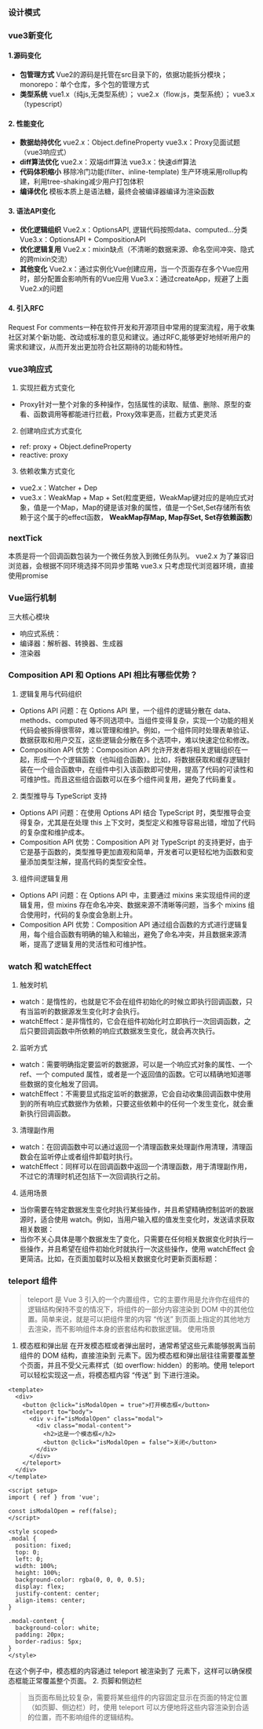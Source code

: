 ### 设计模式

### vue3新变化

#### 1.源码变化
  - **包管理方式**
    Vue2的源码是托管在src目录下的，依据功能拆分模块；
    monorepo：单个仓库，多个包的管理方式
  - **类型系统**
    vue1.x（纯js,无类型系统）；
    vue2.x（flow.js，类型系统）；
    vue3.x（typescript）
#### 2. 性能变化 
  -  **数据劫持优化**
    vue2.x：Object.defineProperty
    vue3.x：Proxy见面试题（vue3响应式）
  -  **diff算法优化**
    vue2.x：双端diff算法
    vue3.x：快速diff算法
  - **代码体积缩小**
    移除冷门功能(filter、inline-template)
    生产环境采用rollup构建，利用tree-shaking减少用户打包体积
  -  **编译优化**
    模板本质上是语法糖，最终会被编译器编译为渲染函数
#### 3. 语法API变化
  - **优化逻辑组织**
  Vue2.x：OptionsAPI, 逻辑代码按照data、computed...分类
  Vue3.x：OptionsAPI + CompositionAPI
  - **优化逻辑复用**
  Vue2.x：mixin缺点（不清晰的数据来源、命名空间冲突、隐式的跨mixin交流）
  - **其他变化**
  Vue2.x：通过实例化Vue创建应用，当一个页面存在多个Vue应用时，部分配置会影响所有的Vue应用
  Vue3.x：通过createApp，规避了上面Vue2.x的问题
#### 4. 引入RFC
Request For comments一种在软件开发和开源项目中常用的提案流程，用于收集社区对某个新功能、改动或标准的意见和建议。通过RFC,能够更好地倾听用户的需求和建议，从而开发出更加符合社区期待的功能和特性。


### vue3响应式
1. 实现拦截方式变化
  - Proxy针对一整个对象的多种操作，包括属性的读取、赋值、删除、原型的查看、函数调用等都能进行拦截，Proxy效率更高，拦截方式更灵活
2. 创建响应式方式变化
  - ref: proxy + Object.defineProperty
  - reactive: proxy
3. 依赖收集方式变化
  - vue2.x：Watcher + Dep
  - vue3.x：WeakMap + Map + Set(粒度更细，WeakMap键对应的是响应式对象，值是一个Map，Map的键是该对象的属性，值是一个Set,Set存储所有依赖于这个属于的effect函数， **WeakMap存Map, Map存Set, Set存依赖函数**)

### nextTick
本质是将一个回调函数包装为一个微任务放入到微任务队列。
 vue2.x 为了兼容旧浏览器，会根据不同环境选择不同异步策略
 vue3.x 只考虑现代浏览器环境，直接使用promise

### Vue运行机制
三大核心模块
- 响应式系统：
- 编译器：解析器、转换器、生成器
- 渲染器

### Composition API 和 Options API 相比有哪些优势？
1. 逻辑复用与代码组织
  - Options API 问题：在 Options API 里，一个组件的逻辑分散在 data、methods、computed 等不同选项中。当组件变得复杂，实现一个功能的相关代码会被拆得很零碎，难以管理和维护。例如，一个组件同时处理表单验证、数据获取和用户交互，这些逻辑会分散在多个选项中，难以快速定位和修改。
  - Composition API 优势：Composition API 允许开发者将相关逻辑组织在一起，形成一个个逻辑函数（也叫组合函数）。比如，将数据获取和缓存逻辑封装在一个组合函数中，在组件中引入该函数即可使用，提高了代码的可读性和可维护性。而且这些组合函数可以在多个组件间复用，避免了代码重复。
2. 类型推导与 TypeScript 支持
  - Options API 问题：在使用 Options API 结合 TypeScript 时，类型推导会变得复杂，尤其是在处理 this 上下文时，类型定义和推导容易出错，增加了代码的复杂度和维护成本。
  - Composition API 优势：Composition API 对 TypeScript 的支持更好，由于它是基于函数的，类型推导更加直观和简单，开发者可以更轻松地为函数和变量添加类型注解，提高代码的类型安全性。
3. 组件间逻辑复用
  - Options API 问题：在 Options API 中，主要通过 mixins 来实现组件间的逻辑复用，但 mixins 存在命名冲突、数据来源不清晰等问题，当多个 mixins 组合使用时，代码的复杂度会急剧上升。
  - Composition API 优势：Composition API 通过组合函数的方式进行逻辑复用，每个组合函数有明确的输入和输出，避免了命名冲突，并且数据来源清晰，提高了逻辑复用的灵活性和可维护性。

### watch 和 watchEffect
1. 触发时机
  - watch：是惰性的，也就是它不会在组件初始化的时候立即执行回调函数，只有当监听的数据源发生变化时才会执行。
  - watchEffect：是非惰性的，它会在组件初始化时立即执行一次回调函数，之后只要回调函数中所依赖的响应式数据发生变化，就会再次执行。
2. 监听方式
  - watch：需要明确指定要监听的数据源，可以是一个响应式对象的属性、一个 ref、一个 computed 属性，或者是一个返回值的函数。它可以精确地知道哪些数据的变化触发了回调。
  - watchEffect：不需要显式指定监听的数据源，它会自动收集回调函数中使用到的所有响应式数据作为依赖，只要这些依赖中的任何一个发生变化，就会重新执行回调函数。
3. 清理副作用
  - watch：在回调函数中可以通过返回一个清理函数来处理副作用清理，清理函数会在监听停止或者组件卸载时执行。
  - watchEffect：同样可以在回调函数中返回一个清理函数，用于清理副作用，不过它的清理时机还包括下一次回调执行之前。
4. 适用场景
  - 当你需要在特定数据发生变化时执行某些操作，并且希望精确控制监听的数据源时，适合使用 watch。例如，当用户输入框的值发生变化时，发送请求获取相关数据：
  - 当你不关心具体是哪个数据发生了变化，只需要在任何相关数据变化时执行一些操作，并且希望在组件初始化时就执行一次这些操作，使用 watchEffect 会更简洁。比如，在页面加载时以及相关数据变化时更新页面标题：

### teleport 组件
> teleport 是 Vue 3 引入的一个内置组件，它的主要作用是允许你在组件的逻辑结构保持不变的情况下，将组件的一部分内容渲染到 DOM 中的其他位置。简单来说，就是可以把组件里的内容 “传送” 到页面上指定的其他地方去渲染，而不影响组件本身的嵌套结构和数据逻辑。
使用场景

1. 模态框和弹出层
在开发模态框或者弹出层时，通常希望这些元素能够脱离当前组件的 DOM 结构，直接渲染到 <body> 元素下。因为模态框和弹出层往往需要覆盖整个页面，并且不受父元素样式（如 overflow: hidden）的影响。使用 teleport 可以轻松实现这一点，将模态框内容 “传送” 到 <body> 下进行渲染。
```vue
<template>
  <div>
    <button @click="isModalOpen = true">打开模态框</button>
    <teleport to="body">
      <div v-if="isModalOpen" class="modal">
        <div class="modal-content">
          <h2>这是一个模态框</h2>
          <button @click="isModalOpen = false">关闭</button>
        </div>
      </div>
    </teleport>
  </div>
</template>

<script setup>
import { ref } from 'vue';

const isModalOpen = ref(false);
</script>

<style scoped>
.modal {
  position: fixed;
  top: 0;
  left: 0;
  width: 100%;
  height: 100%;
  background-color: rgba(0, 0, 0, 0.5);
  display: flex;
  justify-content: center;
  align-items: center;
}

.modal-content {
  background-color: white;
  padding: 20px;
  border-radius: 5px;
}
</style>
``` 
在这个例子中，模态框的内容通过 teleport 被渲染到了 <body> 元素下，这样可以确保模态框能正常覆盖整个页面。
2. 页脚和侧边栏
> 当页面布局比较复杂，需要将某些组件的内容固定显示在页面的特定位置（如页脚、侧边栏）时，使用 teleport 可以方便地将这些内容渲染到合适的位置，而不影响组件的逻辑结构。


### 